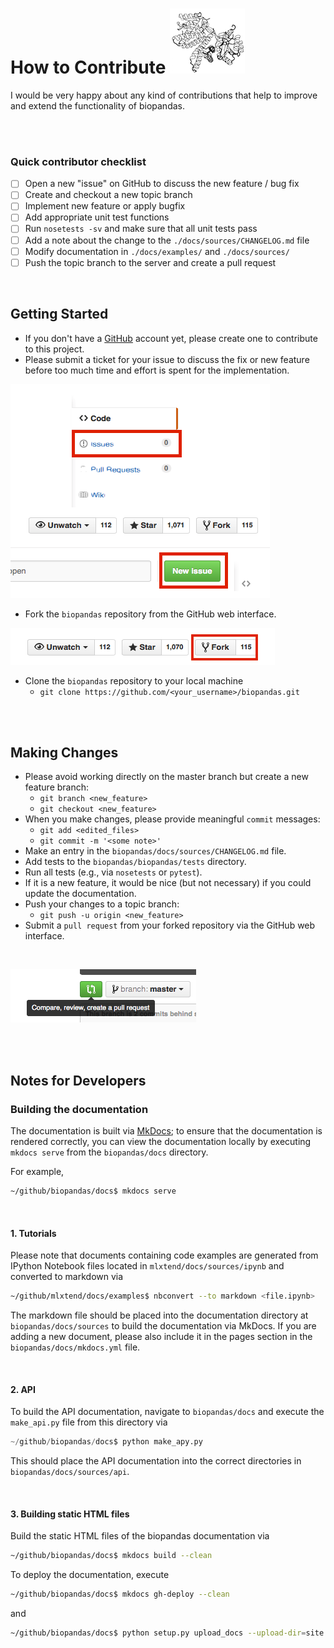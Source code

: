# How to Contribute ![](img/logos/1r8j_120.png)

I would be very happy about any kind of contributions that help to improve and extend the functionality of biopandas.

<br>
<br>

### Quick contributor checklist

- [ ]  Open a new "issue" on GitHub to discuss the new feature / bug fix  
- [ ]  Create and checkout a new topic branch   
- [ ]  Implement new feature or apply bugfix  
- [ ]  Add appropriate unit test functions  
- [ ]  Run `nosetests -sv` and make sure that all unit tests pass  
- [ ]  Add a note about the change to the `./docs/sources/CHANGELOG.md` file  
- [ ]  Modify documentation in `./docs/examples/` and `./docs/sources/`  
- [ ]  Push the topic branch to the server and create a pull request

<br>


## Getting Started

- If you don't have a [GitHub](https://github.com) account yet, please create one to contribute to this project.
- Please submit a ticket for your issue to discuss the fix or new feature before too much time and effort is spent for the implementation.

![](img/contributing/new_issue.png)

- Fork the `biopandas` repository from the GitHub web interface.

![](img/contributing/fork.png)

- Clone the `biopandas` repository to your local machine
	- `git clone https://github.com/<your_username>/biopandas.git`

<br>
<br>

## Making Changes

- Please avoid working directly on the master branch but create a new feature branch:
	- `git branch <new_feature>`
	- `git checkout <new_feature>`
- When you make changes, please provide meaningful `commit` messages:
	- `git add <edited_files>`
	- `git commit -m '<some note>'`
- Make an entry in the `biopandas/docs/sources/CHANGELOG.md` file.
- Add tests to the `biopandas/biopandas/tests` directory.
- Run all tests (e.g., via `nosetests`  or `pytest`).
- If it is a new feature, it would be nice (but not necessary) if you could update the documentation.
- Push your changes to a topic branch:
	- `git push -u origin <new_feature>`
- Submit a `pull request` from your forked repository via the GitHub web interface.

<br>

![](img/contributing/pull_request.png)

<br>
<br>

## Notes for Developers

### Building the documentation

The documentation is built via [MkDocs](http://www.mkdocs.org); to ensure that the documentation is rendered correctly, you can view the documentation locally by executing `mkdocs serve` from the `biopandas/docs` directory.

For example,

```bash
~/github/biopandas/docs$ mkdocs serve
```

<br>

#### 1. Tutorials

Please note that documents containing code examples are generated from IPython Notebook files located in `mlxtend/docs/sources/ipynb` and converted to markdown via

```bash
~/github/mlxtend/docs/examples$ nbconvert --to markdown <file.ipynb>
```

The markdown file should be placed into the documentation directory at `biopandas/docs/sources` to build the documentation via  MkDocs.
If you are adding a new document, please also include it in the pages section in the `biopandas/docs/mkdocs.yml` file.

<br>

#### 2. API

To build the API documentation, navigate to `biopandas/docs` and execute the `make_api.py` file from this directory via

```python
~/github/biopandas/docs$ python make_apy.py
```

This should place the API documentation into the correct directories in `biopandas/docs/sources/api`.

<br>

#### 3. Building static HTML files

Build the static HTML files of the biopandas documentation via

```bash
~/github/biopandas/docs$ mkdocs build --clean
```

To deploy the documentation, execute

```bash
~/github/biopandas/docs$ mkdocs gh-deploy --clean
```

and

```bash
~/github/biopandas/docs$ python setup.py upload_docs --upload-dir=site
```
